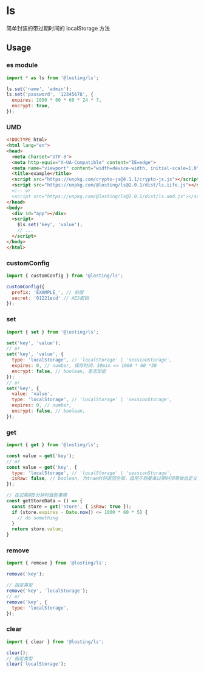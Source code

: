 <!--
 * @Author: losting
 * @Date: 2022-04-01 17:48:54
 * @LastEditTime: 2022-11-15 12:48:30
 * @LastEditors: thelostword
 * @Description: 
 * @FilePath: \ls\README.md
-->
# ls
简单封装的带过期时间的 localStorage 方法

## Usage
### es module
``` JavaScript
import * as ls from '@losting/ls';

ls.set('name', 'admin');
ls.set('password', '12345678', {
  expires: 1000 * 60 * 60 * 24 * 7,
  encrypt: true,
});

```

### UMD
``` html
<!DOCTYPE html>
<html lang="en">
<head>
  <meta charset="UTF-8">
  <meta http-equiv="X-UA-Compatible" content="IE=edge">
  <meta name="viewport" content="width=device-width, initial-scale=1.0">
  <title>example</title>
  <script src="https://unpkg.com/crypto-js@4.1.1/crypto-js.js"></script>
  <script src="https://unpkg.com/@losting/ls@2.0.1/dist/ls.iife.js"></script>
  <!-- or
  <script src="https://unpkg.com/@losting/ls@2.0.1/dist/ls.umd.js"></script> -->
</head>
<body>
  <div id="app"></div>
  <script>
    $ls.set('key', 'value');
    // ...
  </script>
</body>
</html>
```


### customConfig
``` JavaScript
import { customConfig } from '@losting/ls';

customConfig({
  prefix: 'EXAMPLE_', // 前缀
  secret: '01221ecd' // AES密钥
});

```

### set
``` JavaScript
import { set } from '@losting/ls';

set('key', 'value');
// or
set('key', 'value', {
  type: 'localStorage', // 'localStorage' | 'sessionStorage',
  expires: 0, // number, 保存时间，30min => 1000 * 60 *30
  encrypt: false, // boolean, 是否加密
});
// or
set('key', {
  value: 'value',
  type: 'localStorage', // 'localStorage' | 'sessionStorage',
  expires: 0, // number,
  encrypt: false, // boolean,
});

```

### get
``` JavaScript
import { get } from '@losting/ls';

const value = get('key');
// or
const value = get('key', {
  type: 'localStorage', // 'localStorage' | 'sessionStorage',
  isRaw: false, // boolean, 为true时将返回全部，适用于想要拿过期时间等做自定义处理的场景
});

// 在过期前5分钟时做些事情
const getStoreData = () => {
  const store = get('store', { isRaw: true });
  if (store.expires - Date.now() <= 1000 * 60 * 5) {
    // do something
  }
  return store.value;
}

```

### remove
``` JavaScript
import { remove } from '@losting/ls';

remove('key');

// 指定类型
remove('key', 'localStorage');
// or
remove('key', {
  type: 'localStorage',
});

```

### clear
``` JavaScript
import { clear } from '@losting/ls';

clear();
// 指定类型
clear('localStorage');
```
